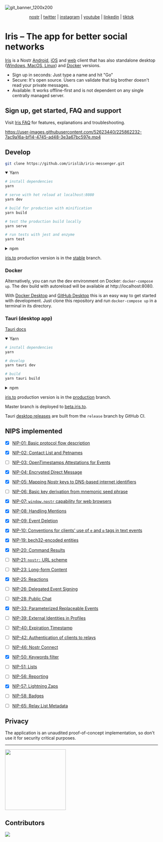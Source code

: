 ![git_banner_1200x200](https://user-images.githubusercontent.com/52623440/226903633-7902aa21-6041-4bad-979a-dc98bd0ad317.png)
<div align="center">

[nostr](https://iris.to/iris) | [twitter](https://www.twitter.com/iristoapp) | [instagram](https://www.instagram.com/iristoapp) | [youtube](https://www.youtube.com/@iristoapp) | [linkedin](https://www.linkedin.com/company/91035282/) | [tiktok](https://www.tiktok.com/@iristoapp)

</div>


# Iris – The app for better social networks

[Iris](https://iris.to/) is a Nostr [Android](https://play.google.com/store/apps/details?id=to.iris.twa), [iOS](https://apps.apple.com/app/iris-the-nostr-client/id1665849007) and [web](https://iris.to/) client that has also standalone desktop ([Windows, MacOS, Linux](https://github.com/irislib/iris-messenger/releases)) and [Docker](#docker) versions.

- Sign up in seconds: Just type a name and hit "Go" 
- Secure: It's open source. Users can validate that big brother doesn't read your private messages.
- Available: It works offline-first and is not dependent on any single centrally managed server.

## Sign up, get started, FAQ and support

Visit [Iris FAQ](https://github.com/irislib/faq) for features, explanations and troubleshooting.

  https://user-images.githubusercontent.com/52623440/225862232-7ac9a16a-bf14-4745-ad48-3e3a67bc597e.mp4

## Develop

```bash
git clone https://github.com/irislib/iris-messenger.git
```

<details open><summary>Yarn</summary>

```bash
# install dependencies
yarn

# serve with hot reload at localhost:8080
yarn dev

# build for production with minification
yarn build

# test the production build locally
yarn serve

# run tests with jest and enzyme
yarn test
```

</details>
<details><summary>npm</summary>

```bash
# install dependencies
npm i

# serve with hot reload at localhost:8080
npm run dev

# build for production with minification
npm run build

# test the production build locally
npm run serve

# run tests with jest and enzyme
npm run test
```

</details>

[iris.to](https://iris.to) production version is in the [stable](https://github.com/irislib/iris-messenger/tree/stable) branch.

### Docker

Alternatively, you can run the dev environment on Docker: `docker-compose up`. The dev build with autoreload will be available at http://localhost:8080. 

With [Docker Desktop](https://www.docker.com/products/docker-desktop/) and [GitHub Desktop](https://desktop.github.com/) this is an easy way to get started with development. Just clone this repository and run `docker-compose up` in a terminal in its directory.

### Tauri (desktop app)

[Tauri docs](https://tauri.app/v1/guides/)

<details open><summary>Yarn</summary>

```bash
# install dependencies
yarn

# develop
yarn tauri dev

# build
yarn tauri build
```

</details>
<details><summary>npm</summary>

```bash
# install dependencies
npm i

# develop
npm run tauri dev

# build
npm run tauri build
```
</details>

[iris.to](https://iris.to) production version is in the [production](https://github.com/irislib/iris-messenger/tree/production) branch.

Master branch is deployed to [beta.iris.to](https://beta.iris.to).

Tauri [desktop releases](https://github.com/irislib/iris-messenger/releases) are built from the `release` branch by GitHub CI.

## NIPS implemented

- [x] [NIP-01: Basic protocol flow description](https://github.com/nostr-protocol/nips/blob/master/01.md)<br>
- [x] [NIP-02: Contact List and Petnames](https://github.com/nostr-protocol/nips/blob/master/02.md)<br>
- [ ] [NIP-03: OpenTimestamps Attestations for Events](https://github.com/nostr-protocol/nips/blob/master/03.md)<br>
- [x] [NIP-04: Encrypted Direct Message](https://github.com/nostr-protocol/nips/blob/master/04.md)<br>
- [x] [NIP-05: Mapping Nostr keys to DNS-based internet identifiers](https://github.com/nostr-protocol/nips/blob/master/05.md)<br>
- [ ] [NIP-06: Basic key derivation from mnemonic seed phrase](https://github.com/nostr-protocol/nips/blob/master/06.md)<br>
- [x] [NIP-07: `window.nostr` capability for web browsers](https://github.com/nostr-protocol/nips/blob/master/07.md)<br>
- [x] [NIP-08: Handling Mentions](https://github.com/nostr-protocol/nips/blob/master/08.md)<br>
- [x] [NIP-09: Event Deletion](https://github.com/nostr-protocol/nips/blob/master/09.md)<br>
- [x] [NIP-10: Conventions for clients' use of `e` and `p` tags in text events](https://github.com/nostr-protocol/nips/blob/master/10.md)<br>
- [x] [NIP-19: bech32-encoded entities](https://github.com/nostr-protocol/nips/blob/master/19.md)<br>
- [x] [NIP-20: Command Results](https://github.com/nostr-protocol/nips/blob/master/20.md)<br>
- [ ] [NIP-21: `nostr:` URL scheme](https://github.com/nostr-protocol/nips/blob/master/21.md)<br>
- [ ] [NIP-23: Long-form Content](https://github.com/nostr-protocol/nips/blob/master/23.md)<br>
- [x] [NIP-25: Reactions](https://github.com/nostr-protocol/nips/blob/master/25.md)<br>
- [ ] [NIP-26: Delegated Event Signing](https://github.com/nostr-protocol/nips/blob/master/26.md)<br>
- [ ] [NIP-28: Public Chat](https://github.com/nostr-protocol/nips/blob/master/28.md)<br>
- [x] [NIP-33: Parameterized Replaceable Events](https://github.com/nostr-protocol/nips/blob/master/33.md)<br>
- [ ] [NIP-39: External Identities in Profiles](https://github.com/nostr-protocol/nips/blob/master/39.md)<br>
- [ ] [NIP-40: Expiration Timestamp](https://github.com/nostr-protocol/nips/blob/master/40.md)<br>
- [ ] [NIP-42: Authentication of clients to relays](https://github.com/nostr-protocol/nips/blob/master/42.md)<br>
- [ ] [NIP-46: Nostr Connect](https://github.com/nostr-protocol/nips/blob/master/46.md)<br>
- [x] [NIP-50: Keywords filter](https://github.com/nostr-protocol/nips/blob/master/50.md)<br>
- [ ] [NIP-51: Lists](https://github.com/nostr-protocol/nips/blob/master/51.md)<br>
- [ ] [NIP-56: Reporting](https://github.com/nostr-protocol/nips/blob/master/56.md)<br>
- [x] [NIP-57: Lightning Zaps](https://github.com/nostr-protocol/nips/blob/master/57.md)<br>
- [ ] [NIP-58: Badges](https://github.com/nostr-protocol/nips/blob/master/58.md)<br>
- [ ] [NIP-65: Relay List Metadata](https://github.com/nostr-protocol/nips/blob/master/65.md)<br>


## Privacy

The application is an unaudited proof-of-concept implementation, so don't use it for security critical purposes.

---

<a href="https://opencollective.com/iris-social/donate" target="_blank"><img src="https://opencollective.com/iris-social/donate/button@2x.png?color=blue" width=200 /></a>

## Contributors

<a align="center" href="https://github.com/irislib/iris-messenger/graphs/contributors">
  <img src="https://contrib.rocks/image?repo=irislib/iris-messenger" />
</a>
